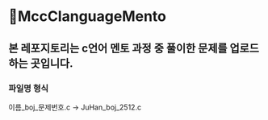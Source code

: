 # 🎈MccClanguageMento

## 본 레포지토리는 c언어 멘토 과정 중 풀이한 문제를 업로드 하는 곳입니다.

### 파일명 형식 
이름_boj_문제번호.c  ->  JuHan_boj_2512.c
